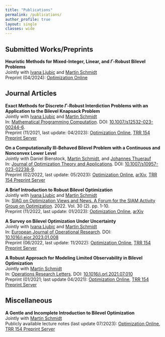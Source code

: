 ```yaml
---
title: "Publications"
permalink: /publications/
author_profile: true
layout: single
classes: wide
---
```

## Submitted Works/Preprints  

__Heuristic Methods for Mixed-Integer, Linear, and $\Gamma$-Robust Bilevel Problems__  
Jointly with [Ivana Ljubic](https://ivanaljubic.github.io/) and [Martin Schmidt](https://martinschmidt.squarespace.com/home)  
Preprint (04/2024): [Optimization Online](https://optimization-online.org/?p=26186)  

## Journal Articles  

__Exact Methods for Discrete $\Gamma$-Robust Interdiction Problems with an Application to the Bilevel Knapsack Problem__  
Jointly with [Ivana Ljubic](https://ivanaljubic.github.io/) and [Martin Schmidt](https://martinschmidt.squarespace.com/home)  
In: [Mathematical Programming Computation](https://www.springer.com/journal/12532). DOI: [10.1007/s12532-023-00244-6](https://doi.org/10.1007/s12532-023-00244-6).   
Preprint (11/2021, last update: 04/2023): [Optimization Online](https://optimization-online.org/2021/11/8678/), [TRR 154 Preprint Server](https://opus4.kobv.de/opus4-trr154/frontdoor/index/index/docId/471)  

__On a Computationally Ill-Behaved Bilevel Problem with a Continuous and Nonconvex Lower Level__  
Jointly with Daniel Bienstock, [Martin Schmidt](https://martinschmidt.squarespace.com/home), and [Johannes Thuerauf](https://www.johannesthuerauf.com/)  
In: [Journal of Optimization Theory and Applications](https://www.springer.com/journal/10957). DOI: [10.1007/s10957-023-02238-9](https://link.springer.com/article/10.1007/s10957-023-02238-9).  
Preprint (02/2022, last update: 05/2023): [Optimization Online](https://optimization-online.org/2022/02/8784/), [arXiv](https://arxiv.org/pdf/2202.01033.pdf), [TRR 154 Preprint Server](https://opus4.kobv.de/opus4-trr154/frontdoor/index/index/docId/484)  

__A Brief Introduction to Robust Bilevel Optimization__  
Jointly with [Ivana Ljubic](https://ivanaljubic.github.io/) and [Martin Schmidt](https://martinschmidt.squarespace.com/home)  
In: [SIAG on Optimization Views and News. A Forum for the SIAM Activity Group on Optimization](https://siagoptimization.github.io/). 2022. Vol. 30 (2). pp. 1-10.  
Preprint (11/2022, last update: 01/2023): [Optimization Online](https://optimization-online.org/2022/11/a-brief-introduction-to-robust-bilevel-optimization/), [arXiv](https://arxiv.org/abs/2211.16072)  

__A Survey on Bilevel Optimization Under Uncertainty__  
Jointly with [Ivana Ljubic](https://ivanaljubic.github.io/) and [Martin Schmidt](https://martinschmidt.squarespace.com/home)  
In: [European Journal of Operational Research](https://www.sciencedirect.com/journal/european-journal-of-operational-research). DOI: [10.1016/j.ejor.2023.01.008](https://www.sciencedirect.com/science/article/pii/S0377221723000073?via%3Dihub)  
Preprint (06/2022, last update: 11/2022): [Optimization Online](https://optimization-online.org/2022/06/8963/), [TRR 154 Preprint Server](https://opus4.kobv.de/opus4-trr154/frontdoor/index/index/docId/491)   

__A Robust Approach for Modeling Limited Observability in Bilevel Optimization__  
Jointly with [Martin Schmidt](https://martinschmidt.squarespace.com/home)  
In: [Operations Research Letters](https://www.sciencedirect.com/journal/operations-research-letters). DOI: [10.1016/j.orl.2021.07.010](https://www.sciencedirect.com/science/article/abs/pii/S0167637721001188?via%3Dihub)  
Preprint (01/2021; last update 04/2021): [Optimization Online](https://optimization-online.org/2021/01/8200/), [TRR 154 Preprint Server](https://opus4.kobv.de/opus4-trr154/frontdoor/index/index/docId/363)  

## Miscellaneous  
__A Gentle and Incomplete Introduction to Bilevel Optimization__  
Jointly with [Martin Schmidt](https://martinschmidt.squarespace.com/home)  
Publicly available lecture notes (last update 07/2023): [Optimization Online](https://optimization-online.org/2021/06/8450/), [TRR 154 Preprint Server](https://opus4.kobv.de/opus4-trr154/frontdoor/index/index/docId/392)  
